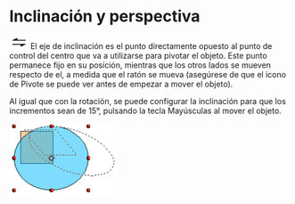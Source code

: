 
# Inclinación y perspectiva

![](img/Captura_de_pantalla_2016-11-30_a_las_15.30.43.png)
El eje de inclinación es el punto directamente opuesto al punto de control del centro que va a utilizarse para pivotar el objeto. Este punto permanece fijo en su posición, mientras que los otros lados se mueven respecto de el, a medida que el ratón se mueva (asegúrese de que el icono de Pivote se puede ver antes de empezar a mover el objeto).

Al igual que con la rotación, se puede configurar la inclinación para que los incrementos sean de 15°, pulsando la tecla Mayúsculas al mover el objeto.

![](img/Captura_de_pantalla_2016-11-30_a_las_15.30.48.png)
